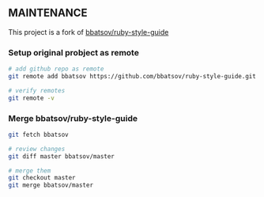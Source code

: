 ## MAINTENANCE 
This project is a fork of [bbatsov/ruby-style-guide](https://github.com/bbatsov/ruby-style-guide)

### Setup original probject as remote
```bash
# add github repo as remote
git remote add bbatsov https://github.com/bbatsov/ruby-style-guide.git 

# verify remotes
git remote -v
```

### Merge bbatsov/ruby-style-guide
```bash
git fetch bbatsov

# review changes 
git diff master bbatsov/master

# merge them
git checkout master
git merge bbatsov/master
```


